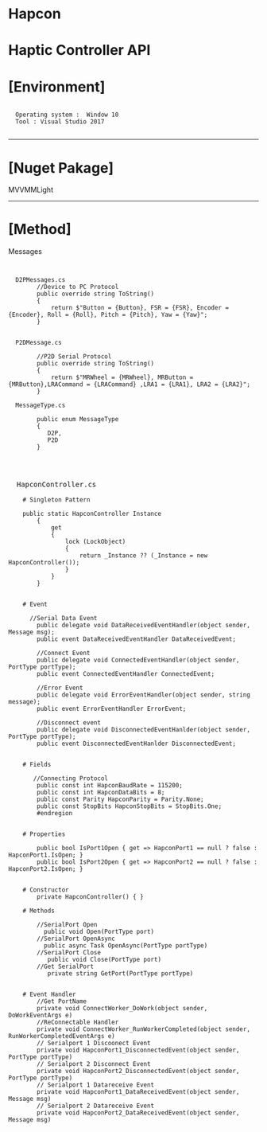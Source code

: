 # Hapcon

Haptic Controller API
=====================

# [Environment]
<pre><code>
  Operating system :  Window 10
  Tool : Visual Studio 2017
  </code></pre>
  -----------------------------------------------
# [Nuget Pakage]

   MVVMMLight
   
   ----------------------------------------------
# [Method]

  Messages
  <pre><code>
  
  D2PMessages.cs
        //Device to PC Protocol 
        public override string ToString()
        {
            return $"Button = {Button}, FSR = {FSR}, Encoder = {Encoder}, Roll = {Roll}, Pitch = {Pitch}, Yaw = {Yaw}";
        }
        
  
  P2DMessage.cs
  
        //P2D Serial Protocol
        public override string ToString()
        {
            return $"MRWheel = {MRWheel}, MRButton = {MRButton},LRACommand = {LRACommand} ,LRA1 = {LRA1}, LRA2 = {LRA2}";
        }
        
  MessageType.cs
  
        public enum MessageType
        {
           D2P,
           P2D
        }
    
  </code>
  
  
  HapconController.cs
  <code>
    # Singleton Pattern
    
    public static HapconController Instance
        {
            get
            {
                lock (LockObject)
                {
                    return _Instance ?? (_Instance = new HapconController());
                }
            }
        }
    
    
    # Event
    
      //Serial Data Event
        public delegate void DataReceivedEventHandler(object sender, Message msg);
        public event DataReceivedEventHandler DataReceivedEvent;

        //Connect Event
        public delegate void ConnectedEventHandler(object sender, PortType portType);
        public event ConnectedEventHandler ConnectedEvent;

        //Error Event
        public delegate void ErrorEventHandler(object sender, string message);
        public event ErrorEventHandler ErrorEvent;

        //Disconnect event
        public delegate void DisconnectedEventHanlder(object sender, PortType portType);
        public event DisconnectedEventHanlder DisconnectedEvent;
        
    
    # Fields 
       
       //Connecting Protocol
        public const int HapconBaudRate = 115200;
        public const int HapconDataBits = 8;
        public const Parity HapconParity = Parity.None;
        public const StopBits HapconStopBits = StopBits.One;
        #endregion
    
    
    # Properties

        public bool IsPort1Open { get => HapconPort1 == null ? false : HapconPort1.IsOpen; }
        public bool IsPort2Open { get => HapconPort2 == null ? false : HapconPort2.IsOpen; }
       
    
    # Constructor
        private HapconController() { }
    
    # Methods
    
        //SerialPort Open
          public void Open(PortType port)
        //SerialPort OpenAsync
          public async Task<bool> OpenAsync(PortType portType)
        //SerialPort Close
           public void Close(PortType port)
        //Get SerialPort
           private string GetPort(PortType portType)
           
           
    # Event Handler
        //Get PortName
        private void ConnectWorker_DoWork(object sender, DoWorkEventArgs e)
        //ReConnectable Handler
        private void ConnectWorker_RunWorkerCompleted(object sender, RunWorkerCompletedEventArgs e)
        // Serialport 1 Discoonect Event
        private void HapconPort1_DisconnectedEvent(object sender, PortType portType)
        // Serialport 2 Disconnect Event
        private void HapconPort2_DisconnectedEvent(object sender, PortType portType)
        // Serialport 1 Datareceive Event
        private void HapconPort1_DataReceivedEvent(object sender, Message msg)
        // Serialport 2 Datareceive Event
        private void HapconPort2_DataReceivedEvent(object sender, Message msg)
 
  </pre></code>
  
  
